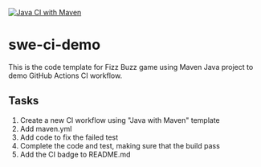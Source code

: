 [![Java CI with Maven](https://github.com/brendenkeaney/swe-ci-demo/actions/workflows/maven.yml/badge.svg?event=workflow_run)](https://github.com/brendenkeaney/swe-ci-demo/actions/workflows/maven.yml)
# swe-ci-demo
This is the code template for Fizz Buzz game using Maven Java project to demo GitHub Actions CI workflow.

## Tasks
1. Create a new CI workflow using "Java with Maven" template
2. Add maven.yml
3. Add code to fix the failed test
4. Complete the code and test, making sure that the build pass
5. Add the CI badge to README.md
